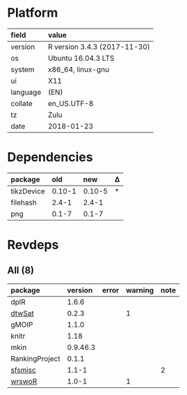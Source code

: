 # Platform

|field    |value                        |
|:--------|:----------------------------|
|version  |R version 3.4.3 (2017-11-30) |
|os       |Ubuntu 16.04.3 LTS           |
|system   |x86_64, linux-gnu            |
|ui       |X11                          |
|language |(EN)                         |
|collate  |en_US.UTF-8                  |
|tz       |Zulu                         |
|date     |2018-01-23                   |

# Dependencies

|package    |old    |new    |Δ  |
|:----------|:------|:------|:--|
|tikzDevice |0.10-1 |0.10-5 |*  |
|filehash   |2.4-1  |2.4-1  |   |
|png        |0.1-7  |0.1-7  |   |

# Revdeps

## All (8)

|package                        |version  |error |warning |note |
|:------------------------------|:--------|:-----|:-------|:----|
|dplR                           |1.6.6    |      |        |     |
|[dtwSat](problems.md#dtwsat)   |0.2.3    |      |1       |     |
|gMOIP                          |1.1.0    |      |        |     |
|knitr                          |1.18     |      |        |     |
|mkin                           |0.9.46.3 |      |        |     |
|RankingProject                 |0.1.1    |      |        |     |
|[sfsmisc](problems.md#sfsmisc) |1.1-1    |      |        |2    |
|[wrswoR](problems.md#wrswor)   |1.0-1    |      |1       |     |

